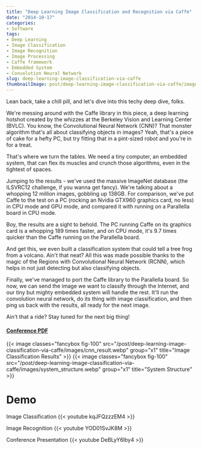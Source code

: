 ```yaml
---
title: "Deep Learning Image Classification and Recognition via Caffe"
date: "2014-10-17"
categories:
- Software
tags:
- Deep Learning
- Image Classification
- Image Recognition
- Image Processing
- Caffe framework
- Embedded System
- Convolution Neural Network
slug: deep-learning-image-classification-via-caffe
thumbnailImage: post/deep-learning-image-classification-via-caffe/images/cnn_result.webp
---
```


<!-- for peek -->
Lean back, take a chill pill, and let's dive into this techy deep dive, folks.

We're messing around with the Caffe library in this piece, a deep learning hotshot created by the whizzes at the Berkeley Vision and Learning Center (BVLC). You know, the Convolutional Neural Network (CNN)? That monster algorithm that's all about classifying objects in images? Yeah, that's a piece of cake for a hefty PC, but try fitting that in a pint-sized robot and you're in for a treat.

<!--more-->
That's where we turn the tables. We need a tiny computer, an embedded system, that can flex its muscles and crunch those algorithms, even in the tightest of spaces.

Jumping to the results - we've used the massive ImageNet database (the ILSVRC12 challenge, if you wanna get fancy). We're talking about a whopping 12 million images, gobbling up 138GB. For comparison, we've put Caffe to the test on a PC (rocking an Nvidia GTX960 graphics card, no less) in CPU mode and GPU mode, and compared it with running on a Parallella board in CPU mode.

Boy, the results are a sight to behold. The PC running Caffe on its graphics card is a whopping 189 times faster, and on CPU mode, it's 9.7 times quicker than the Caffe running on the Parallella board.

And get this, we even built a classification system that could tell a tree frog from a volcano. Ain't that neat? All this was made possible thanks to the magic of the Regions with Convolutional Neural Network (RCNN), which helps in not just detecting but also classifying objects.

Finally, we've managed to port the Caffe library to the Parallella board. So now, we can send the image we want to classify through the Internet, and our tiny but mighty embedded system will handle the rest. It'll run the convolution neural network, do its thing with image classification, and then ping us back with the results, all ready for the next image.

Ain't that a ride? Stay tuned for the next big thing!

<h4 class='text-left'>
    <a href='/post/deep-learning-image-classification-via-caffe/files/Publication_GuanTing_LI_CNN_Conference_20150301.pdf'>Conference PDF</a>
</h4>

{{< image classes="fancybox fig-100" src="/post/deep-learning-image-classification-via-caffe/images/cnn_result.webp" group="x1" title="Image Classification Results" >}}
{{< image classes="fancybox fig-100" src="/post/deep-learning-image-classification-via-caffe/images/system_structure.webp" group="x1" title="System Structure" >}}


# Demo
Image Classification
{{< youtube kqJFQzzzEM4 >}}

Image Recognition
{{< youtube YOD01SvJK8M >}} 

Conference Presentation
{{< youtube DeBLyY6lby4 >}} 